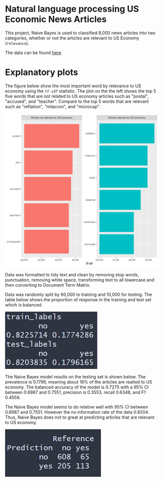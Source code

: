 # Natural language processing US Economic News Articles 

This project, Naive Bayes is used to classified 8,000 news articles into two categories, whether or not the articles are relevant to US Economy (`relevance`).

The data can be found [here](https://www.kaggle.com/datasets/heeraldedhia/us-economic-news-articles).


# Explanatory plots

The figure below show the most important word by relevance to US economy using the `tf-idf` statistic. The plot on the the left shows the top 5 five words that are not related to US economy articles such as "postal", "accused", and "teacher". Compare to the top 5 words that are relevant such as "reflation", "milacron", and "microcap".

![](./images/tf_idf.png)


Data was formatted to tidy text and clean by removing stop words, punctuation, removing white space,  transforming text to all lowercase and then converting to Document Term Matrix.  

Data was randomly split by 60,000 to training and 10,000 for testing. The table below shows the proportion of response in the training and test set which is balanced.  

![](.\images\prop_res.png)

The Naive Bayes model results on the testing set is shown below. The prevalence is 0.1796, meaning about 18% of the articles are realted to US economy.  The balanced accuracy of the model is 0.7275 with a 95% CI between 0.6987 and 0.7551,  precision is 0.3553, recall 0.6348, and F1  0.4556. 

The Naive Bayes model seems to do relative well with 95% CI between 0.6987 and 0.7551. However the no information rate of the data 0.8204. Thus, Naive Bayes does not to great at predicting articles that are relevant to US economy. 

![](./images/cm.png)

